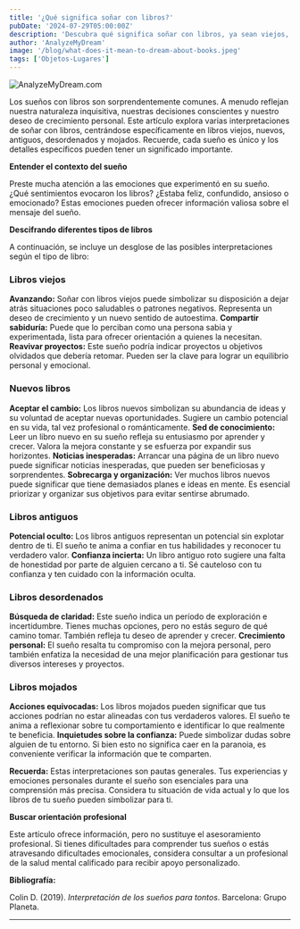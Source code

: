 ```yaml
---
title: '¿Qué significa soñar con libros?'
pubDate: '2024-07-29T05:00:00Z'
description: 'Descubra qué significa soñar con libros, ya sean viejos, nuevos, antiguos, sucios o mojados. Explore cómo estos sueños reflejan sus deseos de cambio, crecimiento personal y evaluación de relaciones.'
author: 'AnalyzeMyDream'
image: '/blog/what-does-it-mean-to-dream-about-books.jpeg'
tags: ['Objetos-Lugares']
---
```


![AnalyzeMyDream.com](/blog/what-does-it-mean-to-dream-about-books.jpeg)


Los sueños con libros son sorprendentemente comunes. A menudo reflejan nuestra naturaleza inquisitiva, nuestras decisiones conscientes y nuestro deseo de crecimiento personal. Este artículo explora varias interpretaciones de soñar con libros, centrándose específicamente en libros viejos, nuevos, antiguos, desordenados y mojados. Recuerde, cada sueño es único y los detalles específicos pueden tener un significado importante.

**Entender el contexto del sueño**

Preste mucha atención a las emociones que experimentó en su sueño. ¿Qué sentimientos evocaron los libros? ¿Estaba feliz, confundido, ansioso o emocionado? Estas emociones pueden ofrecer información valiosa sobre el mensaje del sueño. 

**Descifrando diferentes tipos de libros**

A continuación, se incluye un desglose de las posibles interpretaciones según el tipo de libro:

### Libros viejos

**Avanzando:** Soñar con libros viejos puede simbolizar su disposición a dejar atrás situaciones poco saludables o patrones negativos. Representa un deseo de crecimiento y un nuevo sentido de autoestima.
**Compartir sabiduría:** Puede que lo perciban como una persona sabia y experimentada, lista para ofrecer orientación a quienes la necesitan. 
**Reavivar proyectos:** Este sueño podría indicar proyectos u objetivos olvidados que debería retomar. Pueden ser la clave para lograr un equilibrio personal y emocional.

### Nuevos libros

**Aceptar el cambio:** Los libros nuevos simbolizan su abundancia de ideas y su voluntad de aceptar nuevas oportunidades. Sugiere un cambio potencial en su vida, tal vez profesional o románticamente.
**Sed de conocimiento:** Leer un libro nuevo en su sueño refleja su entusiasmo por aprender y crecer. Valora la mejora constante y se esfuerza por expandir sus horizontes.
**Noticias inesperadas:** Arrancar una página de un libro nuevo puede significar noticias inesperadas, que pueden ser beneficiosas y sorprendentes.
**Sobrecarga y organización:** Ver muchos libros nuevos puede significar que tiene demasiados planes e ideas en mente. Es esencial priorizar y organizar sus objetivos para evitar sentirse abrumado.

### Libros antiguos

**Potencial oculto:** Los libros antiguos representan un potencial sin explotar dentro de ti. El sueño te anima a confiar en tus habilidades y reconocer tu verdadero valor.
**Confianza incierta:** Un libro antiguo roto sugiere una falta de honestidad por parte de alguien cercano a ti. Sé cauteloso con tu confianza y ten cuidado con la información oculta.

### Libros desordenados

**Búsqueda de claridad:** Este sueño indica un período de exploración e incertidumbre. Tienes muchas opciones, pero no estás seguro de qué camino tomar. También refleja tu deseo de aprender y crecer.
**Crecimiento personal:** El sueño resalta tu compromiso con la mejora personal, pero también enfatiza la necesidad de una mejor planificación para gestionar tus diversos intereses y proyectos.

### Libros mojados

**Acciones equivocadas:** Los libros mojados pueden significar que tus acciones podrían no estar alineadas con tus verdaderos valores. El sueño te anima a reflexionar sobre tu comportamiento e identificar lo que realmente te beneficia.
**Inquietudes sobre la confianza:** Puede simbolizar dudas sobre alguien de tu entorno. Si bien esto no significa caer en la paranoia, es conveniente verificar la información que te comparten.

**Recuerda:** Estas interpretaciones son pautas generales. Tus experiencias y emociones personales durante el sueño son esenciales para una comprensión más precisa. Considera tu situación de vida actual y lo que los libros de tu sueño pueden simbolizar para ti.

**Buscar orientación profesional**

Este artículo ofrece información, pero no sustituye el asesoramiento profesional. Si tienes dificultades para comprender tus sueños o estás atravesando dificultades emocionales, considera consultar a un profesional de la salud mental calificado para recibir apoyo personalizado.

**Bibliografía:**

Colin D. (2019). *Interpretación de los sueños para tontos*. Barcelona: Grupo Planeta.

---